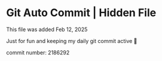# Git Auto Commit | Hidden File

This file was added Feb 12, 2025

Just for fun and keeping my daily git commit active 🤪

commit number: 2186292
